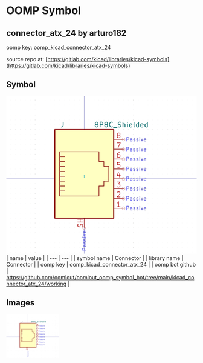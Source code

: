 # OOMP Symbol  
## connector_atx_24  by arturo182  
  
oomp key: oomp_kicad_connector_atx_24  
  
source repo at: [https://gitlab.com/kicad/libraries/kicad-symbols](https://gitlab.com/kicad/libraries/kicad-symbols)  
## Symbol  
  
[![working.png](working_600.png)](working.png)  
| name | value | 
| --- | --- | 
| symbol name | Connector | 
| library name | Connector | 
| oomp key | oomp_kicad_connector_atx_24 | 
| oomp bot github | https://github.com/oomlout/oomlout_oomp_symbol_bot/tree/main/kicad_connector_atx_24/working | 
## Images  
  
[![working.png](working_140.png)](working.png)  
